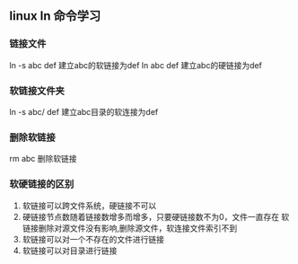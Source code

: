## linux ln 命令学习

### 链接文件
ln -s abc def 建立abc的软链接为def
ln abc def  建立abc的硬链接为def

### 软链接文件夹
ln -s abc/ def 建立abc目录的软连接为def

### 删除软链接
rm abc 删除软链接

### 软硬链接的区别
1. 软链接可以跨文件系统，硬链接不可以
2. 硬链接节点数随着链接数增多而增多，只要硬链接数不为0，文件一直存在
   软链接删除对源文件没有影响,删除源文件，软连接文件索引不到
3. 软链接可以对一个不存在的文件进行链接
4. 软链接可以对目录进行链接
